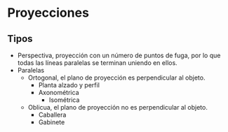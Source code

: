 # Proyecciones
## Tipos
- Perspectiva, proyección con un número de puntos de fuga, por lo que todas las líneas paralelas se terminan uniendo en ellos.
- Paralelas
	- Ortogonal, el plano de proyección es perpendicular al objeto.
		- Planta alzado y perfil
		- Axonométrica
			- Isométrica
	- Oblicua, el plano de proyección no es perpendicular al objeto.
		- Caballera
		- Gabinete